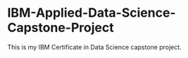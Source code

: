 # IBM-Applied-Data-Science-Capstone-Project
This is my IBM Certificate in Data Science capstone project.
